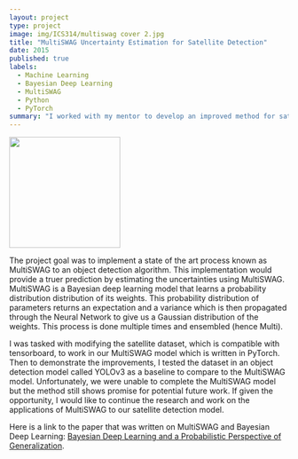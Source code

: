 ```yaml
---
layout: project
type: project
image: img/ICS314/multiswag cover 2.jpg
title: "MultiSWAG Uncertainty Estimation for Satellite Detection"
date: 2015
published: true
labels:
  - Machine Learning
  - Bayesian Deep Learning
  - MultiSWAG
  - Python
  - PyTorch
summary: "I worked with my mentor to develop an improved method for satellite detection."
---
```


<div class="text-center p-4">
  <img width="200px" src="../img/ICS314/mswagimg.png.png" class="img-thumbnail" >

</div>

The project goal was to implement a state of the art process known as MultiSWAG to an object detection algorithm. This implementation would provide a truer prediction by estimating the uncertainties using MultiSWAG. MultiSWAG is a Bayesian deep learning model that learns a probability distribution distribution of its weights. This probability distribution of parameters returns an expectation and a variance which is then propagated through the Neural Network to give us a Gaussian distribution of the weights. This process is done multiple times and ensembled (hence Multi). 

I was tasked with modifying the satellite dataset, which is compatible with tensorboard, to work in our MultiSWAG model which is written in PyTorch. Then to demonstrate the improvements, I tested the dataset in an object detection model called YOLOv3 as a baseline to compare to the MultiSWAG model. 
Unfortunately, we were unable to complete the MultiSWAG model but the method still shows promise for potential future work. If given the opportunity, I would like to continue the research and work on the applications of MultiSWAG to our satellite detection model. 

Here is a link to the paper that was written on MultiSWAG and Bayesian Deep Learning: [Bayesian Deep Learning and a Probabilistic Perspective of Generalization](https://arxiv.org/abs/2002.08791).
